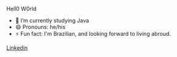 Hell0 W0rld

- 🌱 I’m currently studying Java
- 😄 Pronouns: he/his
- ⚡ Fun fact: I'm Brazilian, and looking forward to living abroud.

<div>
  <a href="https://www.linkedin.com/in/dominique-wackerhage-8a925b189/"> Linkedin </a>
</div>
